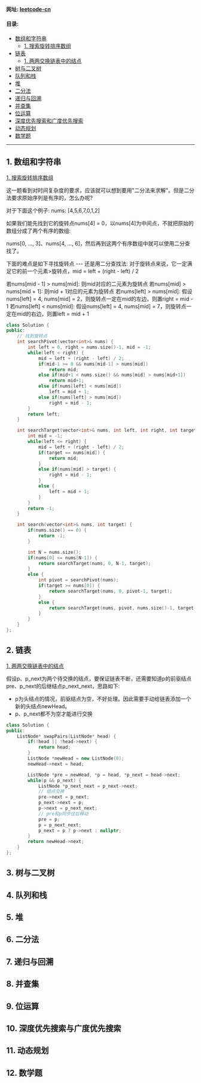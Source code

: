 #### 网址: [leetcode-cn](https://leetcode-cn.com/problemset/all/)

#### 目录: 

* [数组和字符串](#1)
    * [1. 搜索旋转排序数组](https://leetcode-cn.com/problems/search-in-rotated-sorted-array/)
* [链表](#2)
    * [1. 两两交换链表中的结点](https://leetcode-cn.com/problems/swap-nodes-in-pairs/)
* [树与二叉树](#3)
* [队列和栈](#4)
* [堆](#5)
* [二分法](#6)
* [递归与回溯](#7)
* [并查集](#8)
* [位运算](#9)
* [深度优先搜索和广度优先搜索](#10)
* [动态规划](#11)
* [数学题](#12)

***

<h2 id="1"> 1. 数组和字符串 </h2>

[1. 搜索旋转排序数组](https://leetcode-cn.com/problems/search-in-rotated-sorted-array/)

这一题看到对时间复杂度的要求，应该就可以想到要用"二分法来求解"。但是二分法要求原始序列是有序的，怎么办呢?

对于下面这个例子: nums: [4,5,6,7,0,1,2]

如果我们能先找到它的旋转点nums[4] = 0，以nums[4]为中间点，不就把原始的数组分成了两个有序的数组: 

nums[0, ..., 3]、nums[4, ..., 6]，然后再到这两个有序数组中就可以使用二分查找了。

下面的难点是如下寻找旋转点 --- 还是用二分查找法:
对于旋转点来说，它一定满足它的前一个元素>旋转点，mid = left + (right - left) / 2

若nums[mid - 1] > nums[mid]: 则mid对应的二元素为旋转点
若nums[mid] > nums[mid + 1]: 则mid + 1对应的元素为旋转点
若nums[left] > nums[mid]: 假设nums[left] = 4, nums[mid] = 2，则旋转点一定在mid的左边，则置right = mid - 1
若nums[left] < nums[mid]: 假设nums[left] = 4, nums[mid] = 7，则旋转点一定在mid的右边，则置left = mid + 1

```cpp
class Solution {
public:
    // 找到旋转点
    int searchPivot(vector<int>& nums) {
        int left = 0, right = nums.size()-1, mid = -1;
        while(left < right) {
            mid = left + (right - left) / 2;
            if(mid-1 >= 0 && nums[mid-1] > nums[mid])
                return mid;
            else if(mid+1 < nums.size() && nums[mid] > nums[mid+1])
                return mid+1;
            else if(nums[left] < nums[mid])
                left = mid + 1;
            else if(nums[left] > nums[mid])
                right = mid - 1;
        }
        return left;
    }

    int searchTarget(vector<int>& nums, int left, int right, int target) {
        int mid = -1;
        while(left <= right) {
            mid = left + (right - left) / 2;
            if(target == nums[mid]) {
                return mid;
            }
            else if(nums[mid] > target) {
                right = mid - 1;
            }
            else {
                left = mid + 1;
            }
        }
        return -1;
    }

    int search(vector<int>& nums, int target) {
        if(nums.size() == 0) {
            return -1;
        }

        int N = nums.size();
        if(nums[0] <= nums[N-1]) {
            return searchTarget(nums, 0, N-1, target);
        }
        else {
            int pivot = searchPivot(nums);
            if(target >= nums[0]) {
                return searchTarget(nums, 0, pivot-1, target);
            }
            else {
                return searchTarget(nums, pivot, nums.size()-1, target);
            }
        }
    }
};
```

<h2 id="2"> 2. 链表 </h2>

[1. 两两交换链表中的结点](https://leetcode-cn.com/problems/swap-nodes-in-pairs/)

假设p、p_next为两个待交换的结点，要保证链表不断，还需要知道p的前驱结点pre、p_next的后继结点p_next_next，思路如下: 

* p为头结点的情况，前驱结点为空，不好处理。因此需要手动给链表添加一个新的头结点newHead。
* p、p_next都不为空才能进行交换

```cpp
class Solution {
public:
    ListNode* swapPairs(ListNode* head) {
        if(!head || !head->next) {
            return head;
        }
        ListNode *newHead = new ListNode(0);
        newHead->next = head;

        ListNode *pre = newHead, *p = head, *p_next = head->next;
        while(p && p_next) {
            ListNode *p_next_next = p_next->next;
            // 结点交换
            pre->next = p_next;
            p_next->next = p;
            p->next = p_next_next;
            // pre和p同步往后移动
            pre = p;
            p = p_next_next;
            p_next = p ? p->next : nullptr;
        }
        return newHead->next;
    }
};
```





<h2 id="3">3. 树与二叉树</h2>



<h2 id="4">4. 队列和栈</h2>



<h2 id="5">5. 堆</h2>



<h2 id="6">6. 二分法</h2>



<h2 id="7">7. 递归与回溯</h2>



<h2 id="8">8. 并查集</h2>



<h2 id="9">9. 位运算</h2>



<h2 id="10">10. 深度优先搜索与广度优先搜索</h2>



<h2 id="11">11. 动态规划</h2>



<h2 id="12">12. 数学题</h2>